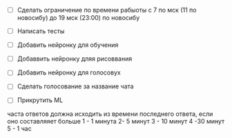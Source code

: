 - [ ] Сделать ограничение по времени рабыоты с  7 по мск (11 по новосибу) до 19 мск (23:00) по новосибу
- [ ] Написать тесты
- [ ] Добавить нейронку для обучения
- [ ] Добаввить нейронку дляя рисоввания
- [ ] Добавить нейронку для голосовух
- [ ] Сделать голосование за название чата
- [ ] Прикрутить ML


часта ответов должна исходить из времени последнего ответа, если оно составляяет больше 1 - 1 минута 2- 5 минут 3 - 10 минут 4 -30 минут 5 - 1 час